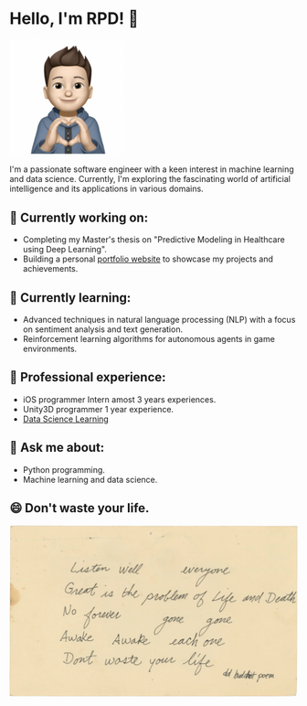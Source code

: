 # Hello, I'm RPD! 👋
<!-- ![image](/Images/head.png) -->
<img src="/Images/head.png" alt="drawing" width="200"/>

I'm a passionate software engineer with a keen interest in machine learning and data science. Currently, I'm exploring the fascinating world of artificial intelligence and its applications in various domains.

## 🔭 Currently working on:
* Completing my Master's thesis on "Predictive Modeling in Healthcare using Deep Learning".
* Building a personal [portfolio website](https://github.com/RPDai24) to showcase my projects and achievements. 

## 🌱 Currently learning: 
* Advanced techniques in natural language processing (NLP) with a focus on sentiment analysis and text generation.
* Reinforcement learning algorithms for autonomous agents in game environments.

## 💼 Professional experience:
* iOS programmer Intern amost 3 years experiences. 
* Unity3D programmer 1 year experience.
* [Data Science Learning](https://www.hyperiondev.com/?utm_source=direct&utm_medium=referral&utm_campaign=earn_£750&referral_code=BHS663SR)

## 💬 Ask me about:
* Python programming.
* Machine learning and data science.

## 😄 Don't waste your life.
<!-- ![life](/Images/life.jpg) -->
<img src="/Images/life.jpg" alt="drawing" width="520">

<!--
**RPDai24/RPDai24** is a ✨ _special_ ✨ repository because its `README.md` (this file) appears on your GitHub profile.

Here are some ideas to get you started:

- 🔭 I’m currently working on ...
- 🌱 I’m currently learning ...
- 👯 I’m looking to collaborate on ...
- 🤔 I’m looking for help with ...
- 💬 Ask me about ...
- 📫 How to reach me: ...
- 😄 Pronouns: ...
- ⚡ Fun fact: ...
-->
